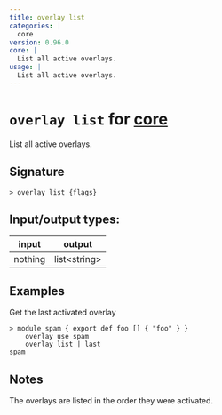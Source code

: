 ```yaml
---
title: overlay list
categories: |
  core
version: 0.96.0
core: |
  List all active overlays.
usage: |
  List all active overlays.
---
```

<!-- This file is automatically generated. Please edit the command in https://github.com/nushell/nushell instead. -->

# `overlay list` for [core](/commands/categories/core.md)

<div class='command-title'>List all active overlays.</div>

## Signature

```> overlay list {flags} ```


## Input/output types:

| input   | output       |
| ------- | ------------ |
| nothing | list\<string\> |

## Examples

Get the last activated overlay
```nu
> module spam { export def foo [] { "foo" } }
    overlay use spam
    overlay list | last
spam
```

## Notes
The overlays are listed in the order they were activated.